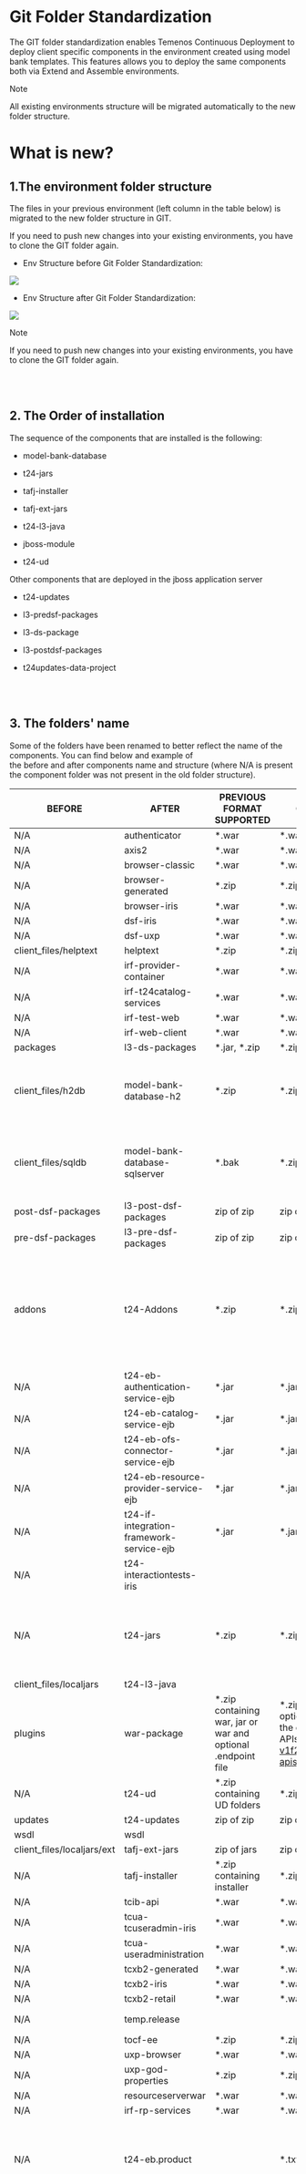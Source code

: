 # Git Folder Standardization #

The GIT folder standardization enables Temenos Continuous Deployment to deploy client specific components in the environment created using model bank templates. This features allows you to deploy the same components both via Extend and Assemble environments.

> [!Note]
> All existing environments structure will be migrated automatically to the new folder structure.

# What is new? #

## 1.The environment folder structure ##

The files in your previous environment (left column in the table below) is migrated to the new folder structure in GIT.

If you need to push new changes into your existing environments, you have to clone the GIT folder again.

- Env Structure before Git Folder Standardization: 

 ![](./images/old-env-structure.png)

- Env Structure after Git Folder Standardization:

 ![](./images/new-env-structure.png)

>[!Note]
>If you need to push new changes into your existing environments, you have to clone the GIT folder again.

<br>
</br>

## 2. The Order of installation ##
 The sequence of the components that are installed is the following:

- model-bank-database​

- t24-jars​

- tafj-installer​

- tafj-ext-jars​

- t24-l3-java​

- jboss-module​

- t24-ud​

Other components​ that are deployed in the jboss application server

- t24-updates​

- l3-predsf-packages​

- l3-ds-package​

- l3-postdsf-packages​

- t24updates-data-project

<br>
</br>

## 3. The folders' name ##

Some of the folders have been renamed to better reflect the name of the components. You can find below and example of the before and after components name and structure (where N/A is present the component folder was not present in the old folder structure).

|  BEFORE                    | AFTER                                    | PREVIOUS FORMAT SUPPORTED                                    | CURRENT FORMAT SUPPORTED                                                                                                                                                                        | NOTES AND CHANGES IN THE   EXISTING FUNCTIONALITY                                                                                                                                                                                                                         |
|----------------------------|------------------------------------------|--------------------------------------------------------------|-------------------------------------------------------------------------------------------------------------------------------------------------------------------------------------------------|---------------------------------------------------------------------------------------------------------------------------------------------------------------------------------------------------------------------------------------------------------------------------|
| N/A                        | authenticator                            | *.war                                                        | *.war                                                                                                                                                                                           | N/A                                                                                                                                                                                                                                                                       |
| N/A                        | axis2                                    | *.war                                                        | *.war                                                                                                                                                                                           | N/A                                                                                                                                                                                                                                                                       |
| N/A                        | browser-classic                          | *.war                                                        | *.war                                                                                                                                                                                           | N/A                                                                                                                                                                                                                                                                       |
| N/A                        | browser-generated                        | *.zip                                                        | *.zip                                                                                                                                                                                           | N/A                                                                                                                                                                                                                                                                       |
| N/A                        | browser-iris                             | *.war                                                        | *.war                                                                                                                                                                                           | N/A                                                                                                                                                                                                                                                                       |
| N/A                        | dsf-iris                                 | *.war                                                        | *.war                                                                                                                                                                                           | N/A                                                                                                                                                                                                                                                                       |
| N/A                        | dsf-uxp                                  | *.war                                                        | *.war                                                                                                                                                                                           | N/A                                                                                                                                                                                                                                                                       |
| client_files/helptext      | helptext                                 | *.zip                                                        | *.zip                                                                                                                                                                                           | N/A                                                                                                                                                                                                                                                                       |
| N/A                        | irf-provider-container                   | *.war                                                        | *.war                                                                                                                                                                                           | N/A                                                                                                                                                                                                                                                                       |
| N/A                        | irf-t24catalog-services                  | *.war                                                        | *.war                                                                                                                                                                                           | N/A                                                                                                                                                                                                                                                                       |
| N/A                        | irf-test-web                             | *.war                                                        | *.war                                                                                                                                                                                           | N/A                                                                                                                                                                                                                                                                       |
| N/A                        | irf-web-client                           | *.war                                                        | *.war                                                                                                                                                                                           | N/A                                                                                                                                                                                                                                                                       |
| packages                   | l3-ds-packages                           | *.jar, *.zip                                                 | *.zip                                                                                                                                                                                           | N/A                                                                                                                                                                                                                                                                       |
| client_files/h2db          | model-bank-database-h2                   | *.zip                                                        | *.zip                                                                                                                                                                                           | db.properties   file should be included in the zip file . The format of db.properties should   be as follows: db_name=TAFJDB -> without extension .mv.db or .h2.db.                                                                                                       |
| client_files/sqldb         | model-bank-database-sqlserver            | *.bak                                                        | *.zip                                                                                                                                                                                           | db.properties file   should be included in the zip file . The format of db.properties should be as follows: db_name=UTPSQL2016 -> without extension names.                                                                                                                |
| post-dsf-packages          | l3-post-dsf-packages                     | zip of zip                                                   | zip of zip                                                                                                                                                                                      | N/A                                                                                                                                                                                                                                                                       |
| pre-dsf-packages           | l3-pre-dsf-packages                      | zip of zip                                                   | zip of zip                                                                                                                                                                                      | N/A                                                                                                                                                                                                                                                                       |
| addons                     | t24-Addons                               | *.zip                                                        | *.zip                                                                                                                                                                                           | The environment file can be provided along with the jars/wars which contains JAVA_OPTS that can to be added in the appserver startup. If only environment file inside the zip is provided the JAVA_OPTS will be added to the appserver without copying any war/jar files. |
| N/A                        | t24-eb-authentication-service-ejb        | *.jar                                                        | *.jar                                                                                                                                                                                           | N/A                                                                                                                                                                                                                                                                       |
| N/A                        | t24-eb-catalog-service-ejb               | *.jar                                                        | *.jar                                                                                                                                                                                           | N/A                                                                                                                                                                                                                                                                       |
| N/A                        | t24-eb-ofs-connector-service-ejb         | *.jar                                                        | *.jar                                                                                                                                                                                           | N/A                                                                                                                                                                                                                                                                       |
| N/A                        | t24-eb-resource-provider-service-ejb     | *.jar                                                        | *.jar                                                                                                                                                                                           | N/A                                                                                                                                                                                                                                                                       |
| N/A                        | t24-if-integration-framework-service-ejb | *.jar                                                        | *.jar                                                                                                                                                                                           | N/A                                                                                                                                                                                                                                                                       |
| N/A                        | t24-interactiontests-iris                |                                                              |                                                                                                                                                                                                 | N/A                                                                                                                                                                                                                                                                       |
| N/A                        | t24-jars                                 | *.zip                                                        | *.zip                                                                                                                                                                                           | zip of multiple folders containing jars. For eg: t24lib, l3lib. Note: We   use the folders t24lib and l3lib for core and l3 libraries respectively.   Hence the same naming convention has to be used for the artifacts.                                                  |
| client_files/localjars     | t24-l3-java                              |                                                              |                                                                                                                                                                                                 | zip of l3libraries                                                                                                                                                                                                                                                        |
| plugins                    | war-package                              | *.zip containing war, jar or war and optional .endpoint file | *.zip containing war, jar or war and optional .endpoint file   which contains the dns name. Ie.:  Provider   APIs~https://t24-v1f2k9y77x18.temenos.cloud/provider-apis/api/v1.0.0/meta/apidocs | Optional .endpoint file within *.zip should now contain he   keyword 'localhost' instead of the dnsname to be able to used during factory   run. Ie.: Provider   APIs~https://localhost/provider-apis/api/v1.0.0/meta/apidocs                                             |
| N/A                        | t24-ud                                   | *.zip containing UD folders                                  | *.zip containing UD folders                                                                                                                                                                     | N/A                                                                                                                                                                                                                                                                       |
| updates                    | t24-updates                              | zip of zip                                                   | zip of zip                                                                                                                                                                                      | N/A                                                                                                                                                                                                                                                                       |
| wsdl                       | wsdl                                     |                                                              |                                                                                                                                                                                                 | N/A                                                                                                                                                                                                                                                                       |
| client_files/localjars/ext | tafj-ext-jars                            | zip of jars                                                  | zip of jars                                                                                                                                                                                     | zip of l3libraries                                                                                                                                                                                                                                                        |
| N/A                        | tafj-installer                           | *.zip containing installer                                   | *.zip containing installer                                                                                                                                                                      | N/A                                                                                                                                                                                                                                                                       |
| N/A                        | tcib-api                                 | *.war                                                        | *.war                                                                                                                                                                                           | N/A                                                                                                                                                                                                                                                                       |
| N/A                        | tcua-tcuseradmin-iris                    | *.war                                                        | *.war                                                                                                                                                                                           | N/A                                                                                                                                                                                                                                                                       |
| N/A                        | tcua-useradministration                  | *.war                                                        | *.war                                                                                                                                                                                           | N/A                                                                                                                                                                                                                                                                       |
| N/A                        | tcxb2-generated                          | *.war                                                        | *.war                                                                                                                                                                                           | N/A                                                                                                                                                                                                                                                                       |
| N/A                        | tcxb2-iris                               | *.war                                                        | *.war                                                                                                                                                                                           | N/A                                                                                                                                                                                                                                                                       |
| N/A                        | tcxb2-retail                             | *.war                                                        | *.war                                                                                                                                                                                           | N/A                                                                                                                                                                                                                                                                       |
| N/A                        | temp.release                             |                                                              |                                                                                                                                                                                                 | *.zip containing the temp.release                                                                                                                                                                                                                                         |
| N/A                        | tocf-ee                                  | *.zip                                                        | *.zip                                                                                                                                                                                           | N/A                                                                                                                                                                                                                                                                       |
| N/A                        | uxp-browser                              | *.war                                                        | *.war                                                                                                                                                                                           | N/A                                                                                                                                                                                                                                                                       |
| N/A                        | uxp-god-properties                       | *.zip                                                        | *.zip                                                                                                                                                                                           | N/A                                                                                                                                                                                                                                                                       |
| N/A                        | resourceserverwar                        | *.war                                                        | *.war                                                                                                                                                                                           | N/A                                                                                                                                                                                                                                                                       |
| N/A                        | irf-rp-services                          | *.war                                                        | *.war                                                                                                                                                                                           | N/A                                                                                                                                                                                                                                                                       |
| N/A                        | t24-eb.product                           |                                                              |  *.txt                                                                                                                                                                                          |  The text file should contain the number of product ,   product name separated by ‘~' (more than 1 product) and product codes   separated by '~’ (more than 1 product) . EX: 2,name1~name2,code1~code2                                                                    |
| N/A                        | jboss-modules                            |                                                              |  *.zip                                                                                                                                                                                          | *.zip containing   the folders, sub folders, jars, with the module.xml which can be unzipped to   modules folder in jboss      It also checks for the existing folders com/temenos/t24, com/temenos/tafj   ,system ,if exists it is ignored and other folders are copied  |
| N/A                        | standalone.xml                           |                                                              | *.xml                                                                                                                                                                                           | *.xml containing standalone.xml file. The template file for   OSS and TSS are provided at point 6 in this user guide for both OSS and TSS   templates.                                                                                                                    |

<br>
</br>

## 4. How to deploy an update to an environment? ##

### 4.1. Clone the environment repository ###
Refer to this [user guide](http://documentation.temenos.cloud/home/techguides/deploy-an-update-to-an-existing-environment.html#clone-environment-repository).

### 4.2 Commit & push the changes to the Environment Repository ###

> [!Note]
>Always Git → Pull before pushing new code in the environment repository. This command fetches and downloads content from a remote repository and immediately update the local repository to match that content.

 ![](./images/git-pull.png)

### 4.3 Deploy the changes  ###

Refer to [this page](http://documentation.temenos.cloud/home/techguides/deploy-an-update-to-an-existing-environment.html#commit--push-features-to-repository) to learn how to deploy the changes to your environment.

During the deployment, the **Start**, **Stop**, **Rebuild**, **Upgrade** and **Clone Environment** buttons are not disabled.

> [!Note]
>It is very important to place the components in the folder with the format that the Temenos Continuous Deployment expects. Otherwise, your deployment fails. Below you can find an exercise with a passed and failed deployment - the root cause is the wrong file format deployed.

- Passed Deployment:

![](./images/passed-env.png)

- Failed Deployment:

 ![](./images/failed-env.png)

### 4.4 Standalone.xml file notes ###

There are different standalone.xml templates for TSS and OSS. These are provided to you by us.

### 4.4.1 The standalone.xml TSS template: ###
- don’t change any of the static values

- the only changes you can apply to the files are

- in the datasource code block and give a new name (ie. instead of jndi-name="java:/jdbc/t24DS" you can change the name from t24DS to another one) or change the min/max-pool-size. If you want to add more datasource copy the entire code block highlighted below.

  ![](./images/standalone-tss.png)

- in the queues add new connection pools (copy-paste the link and change the name, max-pool-size)

  ![](./images/standalone-queues.png)

- add custom queues ( copy the highlighted queue below and add another name (ie. instead of tecEventsTopic you can add another name)

 ![](./images/standalone-custom-queues.png)

 **Other alterations added to the XML file will result in a failed deployment.**

### 4.4.2 The db.properties file - only applicatble for OSS templates! ###

You can place the TAFJDB.zip file in the model-bank-database-h2 folder. The db.properties file should be added to the corresponding H2 .zip files in the artifactory and the H2 machines must have a copy of this file. 

  ![](./images/tafjdb.png)

The Git Folder Standardization allows you to add the db.properties file into the TAFJDB.zip. The db.properties file contains the db name, clientdb user and pass:

  ![](./images/db.properties.png)

If the folder inside TAFJDB.zip file is renamed, then it is mandatory in the db.properties to add the db-name the same as the db folder name and the credentials for the respective db.

  ![](./images/db.properties2.png)


>[!Note]
>If you want to overwrite the database it is important to do at least one change before deploying it. Otherwise the platform will pick the initial database only.

##5. Attachments

You can download the Standalone OSS/ TSS and the db.properties files below:

- **<a href="./../zip/client-standalone-OSS">Standalone OSS template</a>** 

- **<a href="./../zip/client-standalone-TSS">Standalone TSS template</a>** 

- **<a href="./../zip/db.properties">db.properties file</a>** 

- Video tutorial available **[here](https://youtu.be/Kc5nXfJewKg)**.